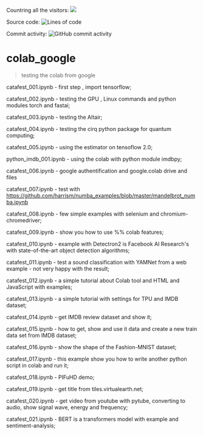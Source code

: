  Countring all the visitors: ![](https://vistr.dev/badge?repo=catafest.colab_google)
 
 Source code: ![Lines of code](https://img.shields.io/tokei/lines/github/catafest/colab_google)
 
 Commit activity: ![GitHub commit activity](https://img.shields.io/github/commit-activity/m/catafest/colab_google)
 

 
# colab_google
>testing the colab from google 
  
  catafest_001.ipynb - first step , import tensorflow;
  
  catafest_002.ipynb - testing the GPU , Linux commands and python modules torch and fastai;
  
  catafest_003.ipynb - testing the Altair;
  
  catafest_004.ipynb - testing the cirq python package for quantum computing;
  
  catafest_005.ipynb - using the estimator on tensoflow 2.0;
  
  python_imdb_001.ipynb - using the colab with python module imdbpy;

  catafest_006.ipynb - google authentification and google.colab drive and files
  
  catafest_007.ipynb - test with https://github.com/harrism/numba_examples/blob/master/mandelbrot_numba.ipynb
  
  catafest_008.ipynb - few simple examples with selenium and chromium-chromedriver;
  
  catafest_009.ipynb - show you how to use %% colab features;
  
  catafest_010.ipynb - example with Detectron2 is Facebook AI Research's with state-of-the-art object detection algorithms;
  
  catafest_011.ipynb - test a sound classification with YAMNet from a web example - not very happy with the result;
  
  catafest_012.ipynb - a simple tutorial about Colab tool and HTML and JavaScript with examples;
  
  catafest_013.ipynb - a simple tutorial with settings for TPU and IMDB dataset;
  
  catafest_014.ipynb - get IMDB review dataset and show it;
  
  catafest_015.ipynb - how to get, show and use it data and create a new train data set from IMDB dataset;
  
  catafest_016.ipynb - show the shape of the Fashion-MNIST dataset;
  
  catafest_017.ipynb - this example show you how to write another python script in colab and run it;
  
  catafest_018.ipynb - PIFuHD demo;
  
  catafest_019.ipynb - get title from tiles.virtualearth.net;
  
  catafest_020.ipynb - get video from youtube with pytube, converting to audio, show signal wave, energy and frequency;
  
  catafest_021.ipynb - BERT is a transformers model with example and sentiment-analysis;
